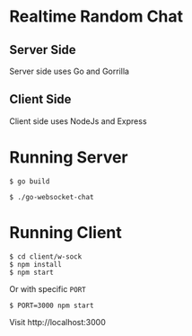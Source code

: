 # Realtime Random Chat

## Server Side
Server side uses Go and Gorrilla

## Client Side
Client side uses NodeJs and Express

# Running Server

```shell
$ go build

$ ./go-websocket-chat
```

# Running Client

```shell
$ cd client/w-sock
$ npm install
$ npm start
```

Or with specific `PORT`

```shell
$ PORT=3000 npm start
```

Visit http://localhost:3000
